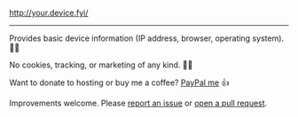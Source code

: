 http://your.device.fyi/

---

Provides basic device information (IP address, browser, operating system). 👨‍💻

No cookies, tracking, or marketing of any kind. 🙅‍♀️

Want to donate to hosting or buy me a coffee? [PayPal me](https://www.paypal.com/paypalme/MadebyDistill) 👍

Improvements welcome. Please [report an issue](https://github.com/kylefox/device-fyi/issues) or [open a pull request](https://github.com/kylefox/device-fyi/pulls).
